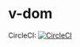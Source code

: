 # v-dom

CircleCI: [![CircleCI](https://circleci.com/gh/LLGZONE/v-dom.svg?style=svg)](https://circleci.com/gh/LLGZONE/v-dom)